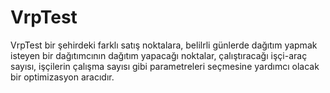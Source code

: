 # VrpTest

VrpTest bir şehirdeki farklı satış noktalara, belilrli günlerde dağıtım yapmak isteyen bir dağıtımcının dağıtım yapacağı noktalar, çalıştıracağı işçi-araç sayısı, işçilerin çalışma sayısı gibi parametreleri seçmesine yardımcı olacak bir optimizasyon aracıdır.
